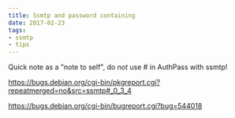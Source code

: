 ```yaml
---
title: Ssmtp and password containing
date: 2017-02-23
tags:
- ssmtp
- tips
---
```



Quick note as a "note to self", do *not* use # in AuthPass with ssmtp!


https://bugs.debian.org/cgi-bin/pkgreport.cgi?repeatmerged=no&src=ssmtp#_0_3_4

https://bugs.debian.org/cgi-bin/bugreport.cgi?bug=544018
